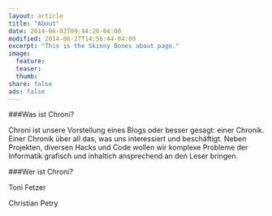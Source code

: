 ```yaml
---
layout: article
title: "About"
date: 2014-06-02T09:44:20-04:00
modified: 2014-08-27T14:56:44-04:00
excerpt: "This is the Skinny Bones about page."
image:
  feature:
  teaser:
  thumb:
share: false
ads: false
---
```


###Was ist Chroni?

Chroni ist unsere Vorstellung eines Blogs oder besser gesagt: einer Chronik. Einer Chronik über all das, was uns interessiert und beschäftigt. Neben Projekten, diversen Hacks und Code wollen wir komplexe Probleme der Informatik grafisch und inhaltich ansprechend an den Leser bringen. 

###Wer ist Chroni?

Toni Fetzer

Christian Petry